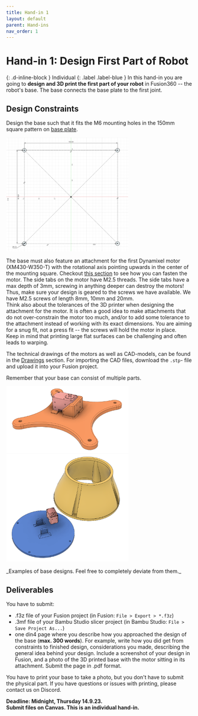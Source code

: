 ```yaml
---
title: Hand-in 1
layout: default
parent: Hand-ins
nav_order: 1
---
```


# Hand-in 1: Design First Part of Robot
{: .d-inline-block }
Individual
{: .label .label-blue } 
In this hand-in you are going to **design and 3D print the first part of your robot** in Fusion360 -- the robot's base. The base connects the base plate to the first joint.

## Design Constraints
Design the base such that it fits the M6 mounting holes in the 150mm square pattern on [base plate](https://frdedynamics.github.io/ADA526/docs/project.html#base-plate).

<a href="../../assets/images/mounting_square_sketch.png" width="330">
    <img 
        src="../../assets/images/mounting_square_sketch.png"  width="330">
</a>

The base must also feature an attachment for the first Dynamixel motor (XM430-W350-T) with the rotational axis pointing upwards in the center of the mounting square.
Checkout [this section](https://emanual.robotis.com/docs/en/dxl/x/xm430-w350/#custom-frame-assembly) to see how you can fasten the motor.
The side tabs on the motor have M2.5 threads. The side tabs have a max depth of 3mm, screwing in anything deeper can destroy the motors! Thus, make sure your design is geared to the screws we have available. We have M2.5 screws of length 8mm, 10mm and 20mm.  
Think also about the tolerances of the 3D printer when designing the attachment for the motor. It is often a good idea to make attachments that do not over-constrain the motor too much, and/or to add some tolerance to the attachment instead of working with its exact dimensions. You are aiming for a snug fit, not a press fit -- the screws will hold the motor in place.  
Keep in mind that printing large flat surfaces can be challenging and often leads to warping.

The technical drawings of the motors as well as CAD-models, can be found in the [Drawings](https://emanual.robotis.com/docs/en/dxl/x/xm430-w350/#drawings) section. For importing the CAD files, download the ```.stp```- file and upload it into your Fusion project.

Remember that your base can consist of multiple parts. 

<p float="center">
  <img src="/../../assets/images/example_base.png" width="330" />
  <img src="../../assets/images/example_base_2.png" width="330" /> 
</p>
 _Examples of base designs. Feel free to completely deviate from them._


## Deliverables
You have to submit:
- .f3z file of your Fusion project (in Fusion: ```File > Export > *.f3z```)
- .3mf file of your Bambu Studio slicer project (in Bambu Studio: ```File > Save Project As...```)
- one din4 page where you describe how you approached the design of the base (**max. 300 words**). For example, write how you did get from constraints to finished design, considerations you made, describing the general idea behind your design. Include a screenshot of your design in Fusion, and a photo of the 3D printed base with the motor sitting in its attachment. Submit the page in .pdf format.

You have to print your base to take a photo, but you don't have to submit the physical part. If you have questions or issues with printing, please contact us on Discord.



**Deadline: Midnight, Thursday 14.9.23.**  
**Submit files on Canvas. This is an individual hand-in.**

